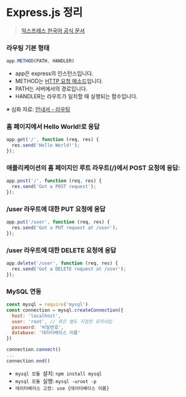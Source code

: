 # Express.js 정리
> [익스프레스 한국어 공식 문서](http://expressjs.com/ko)

### 라우팅 기본 형태
```javascript
app.METHOD(PATH, HANDLER)
```
* app은 express의 인스턴스입니다.
* METHOD는 [HTTP 요청 메소드](http://en.wikipedia.org/wiki/Hypertext_Transfer_Protocol)입니다.
* PATH는 서버에서의 경로입니다.
* HANDLER는 라우트가 일치할 때 실행되는 함수입니다.

※ 심화 자료: [안내서 - 라우팅](http://expressjs.com/ko/guide/routing.html)


### 홈 페이지에서 Hello World!로 응답


```javascript
app.get('/', function (req, res) {
  res.send('Hello World!');
});
```



### 애플리케이션의 홈 페이지인 루트 라우트(/)에서 POST 요청에 응답:


```javascript
app.post('/', function (req, res) {
  res.send('Got a POST request');
});
```



### /user 라우트에 대한 PUT 요청에 응답


```javascript
app.put('/user', function (req, res) {
  res.send('Got a PUT request at /user');
});
```



### /user 라우트에 대한 DELETE 요청에 응답


```javascript
app.delete('/user', function (req, res) {
  res.send('Got a DELETE request at /user');
});
```



### MySQL 연동


```javascript
const mysql = require('mysql')
const connection = mysql.createConnection({
  host: 'localhost',
  user: 'root', // 혹은 별도 지정한 유저네임
  password: '비밀번호',
  database: '데이터베이스 이름'
})

connection.connect()
...
connection.end()
```




* `mysql 모듈 `설치: `npm install mysql`
* `mysql 모듈 `실행: `mysql -uroot -p`
* `데이터베이스 고정: use {데이터베이스 이름}`
